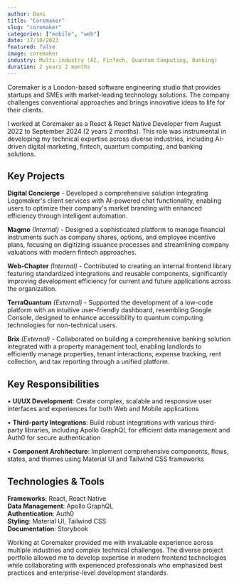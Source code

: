 ```yaml
---
author: Dani
title: "Coremaker"
slug: "coremaker"
categories: ["mobile", "web"]
date: 17/10/2023
featured: false
image: coremaker
industry: Multi-industry (AI, FinTech, Quantum Computing, Banking)
duration: 2 years 2 months
---
```


Coremaker is a London-based software engineering studio that provides startups and SMEs with market-leading technology solutions. The company challenges conventional approaches and brings innovative ideas to life for their clients.

I worked at Coremaker as a React & React Native Developer from August 2022 to September 2024 (2 years 2 months). This role was instrumental in developing my technical expertise across diverse industries, including AI-driven digital marketing, fintech, quantum computing, and banking solutions.

## Key Projects

**Digital Concierge** - Developed a comprehensive solution integrating Logomaker's client services with AI-powered chat functionality, enabling users to optimize their company's market branding with enhanced efficiency through intelligent automation.

**Magmo** *(Internal)* - Designed a sophisticated platform to manage financial instruments such as company shares, options, and employee incentive plans, focusing on digitizing issuance processes and streamlining company valuations with modern fintech approaches.

**Web-Chapter** *(Internal)* - Contributed to creating an internal frontend library featuring standardized integrations and reusable components, significantly improving development efficiency for current and future applications across the organization.

**TerraQuantum** *(External)* - Supported the development of a low-code platform with an intuitive user-friendly dashboard, resembling Google Console, designed to enhance accessibility to quantum computing technologies for non-technical users.

**Brix** *(External)* - Collaborated on building a comprehensive banking solution integrated with a property management tool, enabling landlords to efficiently manage properties, tenant interactions, expense tracking, rent collection, and tax reporting through a unified platform.

## Key Responsibilities

• **UI/UX Development**: Create complex, scalable and responsive user interfaces and experiences for both Web and Mobile applications

• **Third-party Integrations**: Build robust integrations with various third-party libraries, including Apollo GraphQL for efficient data management and Auth0 for secure authentication

• **Component Architecture**: Implement comprehensive components, flows, states, and themes using Material UI and Tailwind CSS frameworks

## Technologies & Tools

**Frameworks**: React, React Native  
**Data Management**: Apollo GraphQL  
**Authentication**: Auth0  
**Styling**: Material UI, Tailwind CSS  
**Documentation**: Storybook

Working at Coremaker provided me with invaluable experience across multiple industries and complex technical challenges. The diverse project portfolio allowed me to develop expertise in modern frontend technologies while collaborating with experienced professionals who emphasized best practices and enterprise-level development standards.
